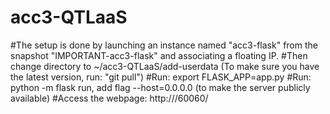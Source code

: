 # acc3-QTLaaS

#The setup is done by launching an instance named "acc3-flask" from the snapshot "IMPORTANT-acc3-flask" and associating a floating IP. 
#Then change directory to ~/acc3-QTLaaS/add-userdata (To make sure you have the latest version, run: "git pull")
#Run: export FLASK_APP=app.py
#Run: python -m flask run, add flag --host=0.0.0.0 (to make the server publicly available)
#Access the webpage: http://<floating-ip-of-acc3-flask>/60060/
